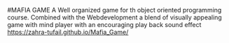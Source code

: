 #MAFIA GAME
A Well organized game for th object oriented programming course.
Combined with the Webdevelopment a blend of visually appealing game with mind player with an encouraging play back sound effect
https://zahra-tufail.github.io/Mafia_Game/
